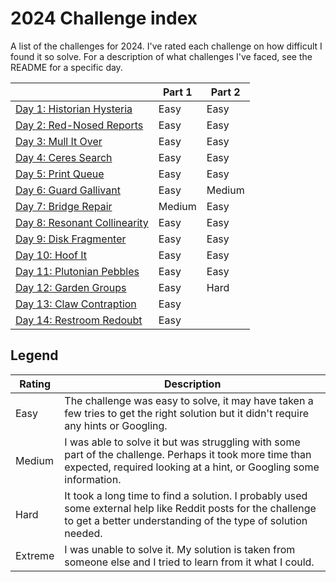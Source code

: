 # 2024 Challenge index

A list of the challenges for 2024. I've rated each challenge on how difficult I found it so solve. For a description of what challenges I've faced, see the README for a specific day.

|                                      | Part 1  | Part 2  |
| ------------------------------------ | ------- | ------- |
| [Day 1: Historian Hysteria](./01/)   | Easy    | Easy    |
| [Day 2: Red-Nosed Reports](./02/)    | Easy    | Easy    |
| [Day 3: Mull It Over](./03/)         | Easy    | Easy    |
| [Day 4: Ceres Search](./04/)         | Easy    | Easy    |
| [Day 5: Print Queue](./05/)          | Easy    | Easy    |
| [Day 6: Guard Gallivant](./06/)      | Easy    | Medium  |
| [Day 7: Bridge Repair](./07/)        | Medium  | Easy    |
| [Day 8: Resonant Collinearity](./08) | Easy    | Easy    |
| [Day 9: Disk Fragmenter](./09/)      | Easy    | Easy    |
| [Day 10: Hoof It](./10/)             | Easy    | Easy    |
| [Day 11: Plutonian Pebbles](./11/)   | Easy    | Easy    |
| [Day 12: Garden Groups](./12/)       | Easy    | Hard    |
| [Day 13: Claw Contraption](./13/)    | Easy    |         |
| [Day 14: Restroom Redoubt](./14/)    | Easy    |         |

## Legend

| Rating  | Description
| ------- | ------------
| Easy    | The challenge was easy to solve, it may have taken a few tries to get the right solution but it didn't require any hints or Googling.
| Medium  | I was able to solve it but was struggling with some part of the challenge. Perhaps it took more time than expected, required looking at a hint, or Googling some information.
| Hard    | It took a long time to find a solution. I probably used some external help like Reddit posts for the challenge to get a better understanding of the type of solution needed.
| Extreme | I was unable to solve it. My solution is taken from someone else and I tried to learn from it what I could.